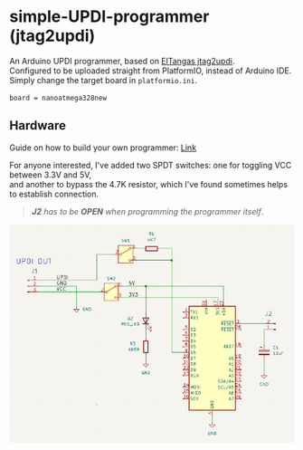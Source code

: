 
# simple-UPDI-programmer (jtag2updi)

An Arduino UPDI programmer, based on [ElTangas jtag2updi](https://github.com/ElTangas/jtag2updi).  
Configured to be uploaded straight from PlatformIO, instead of Arduino IDE.  
Simply change the target board in `platformio.ini`.  

    board = nanoatmega328new
  
## Hardware
Guide on how to build your own programmer: [Link](https://daumemo.com/diy-updi-usb-programmer-which-can-be-made-with-cheap-hardware/)  

For anyone interested, I've added two SPDT switches: one for toggling VCC between 3.3V and 5V,   
and another to bypass the 4.7K resistor, which I've found sometimes helps to establish connection.  
  
> ***J2** has to be ***OPEN*** when programming the programmer itself*.  


![simple_schematic.png](/simple_schematic.PNG)

  
